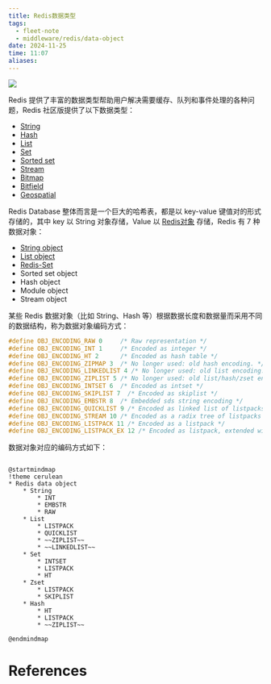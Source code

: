 ```yaml
---
title: Redis数据类型
tags:
  - fleet-note
  - middleware/redis/data-object
date: 2024-11-25
time: 11:07
aliases:
---
```

![](https://img.shields.io/badge/version-7.0-blue)

Redis 提供了丰富的数据类型帮助用户解决需要缓存、队列和事件处理的各种问题，Redis 社区版提供了以下数据类型：
- [String](https://redis.io/docs/latest/develop/data-types/#strings)
- [Hash](https://redis.io/docs/latest/develop/data-types/#hashes)
- [List](https://redis.io/docs/latest/develop/data-types/#lists)
- [Set](https://redis.io/docs/latest/develop/data-types/#sets)
- [Sorted set](https://redis.io/docs/latest/develop/data-types/#sorted-sets)
- [Stream](https://redis.io/docs/latest/develop/data-types/#streams)
- [Bitmap](https://redis.io/docs/latest/develop/data-types/#bitmaps)
- [Bitfield](https://redis.io/docs/latest/develop/data-types/#bitfields)
- [Geospatial](https://redis.io/docs/latest/develop/data-types/#geospatial-indexes)

Redis Database 整体而言是一个巨大的哈希表，都是以 key-value 键值对的形式存储的，其中 key 以 String 对象存储，Value 以 [Redis对象](Redis对象) 存储，Redis 有 7 种数据对象：
* [String object](Redis-String.md)
* [List object](Redis-List.md)
* [Redis-Set](Redis-Set.md)
* Sorted set object
* Hash object
* Module object
* Stream object

某些 Redis 数据对象（比如 String、Hash 等）根据数据长度和数据量而采用不同的数据结构，称为数据对象编码方式：

```c
#define OBJ_ENCODING_RAW 0     /* Raw representation */
#define OBJ_ENCODING_INT 1     /* Encoded as integer */
#define OBJ_ENCODING_HT 2      /* Encoded as hash table */
#define OBJ_ENCODING_ZIPMAP 3  /* No longer used: old hash encoding. */
#define OBJ_ENCODING_LINKEDLIST 4 /* No longer used: old list encoding. */
#define OBJ_ENCODING_ZIPLIST 5 /* No longer used: old list/hash/zset encoding. */
#define OBJ_ENCODING_INTSET 6  /* Encoded as intset */
#define OBJ_ENCODING_SKIPLIST 7  /* Encoded as skiplist */
#define OBJ_ENCODING_EMBSTR 8  /* Embedded sds string encoding */
#define OBJ_ENCODING_QUICKLIST 9 /* Encoded as linked list of listpacks */
#define OBJ_ENCODING_STREAM 10 /* Encoded as a radix tree of listpacks */
#define OBJ_ENCODING_LISTPACK 11 /* Encoded as a listpack */
#define OBJ_ENCODING_LISTPACK_EX 12 /* Encoded as listpack, extended with metadata */
```

数据对象对应的编码方式如下：
```plantuml

@startmindmap
!theme cerulean
* Redis data object
	* String
		* INT
		* EMBSTR
		* RAW
	* List
		* LISTPACK
		* QUICKLIST
		* ~~ZIPLIST~~
		* ~~LINKEDLIST~~
	* Set
		* INTSET
		* LISTPACK
		* HT
	* Zset
		* LISTPACK
		* SKIPLIST
	* Hash
		* HT
		* LISTPACK
		* ~~ZIPLIST~~

@endmindmap
```
# References
